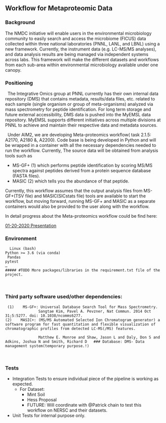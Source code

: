  
## Workflow for Metaproteomic Data  

### Background    
The NMDC initiative will enable users in the environmental microbiology community to easily search and access the microbiome (FICUS) data collected within three national laboratories (PNNL, LANL, and LBNL) using a new framework. Currently, the instrument data (e.g. LC-MS/MS analyses), and data analysis results are being managed via independent systems across labs. This framework will make the different datasets and workflows from each sub-area within environmental microbiology available under one canopy.

### Positioning

  The Integrative Omics group at PNNL currently has their own internal data repository (DMS) that contains metadata, results/data files, etc. related to each sample (single organism or group of meta-organisms) analyzed via mass spectrometry for peptide identification. For long term storage and future external accessibility, DMS data is pushed into the MyEMSL data repository. MyEMSL supports different initiatives across multiple divisions at PNNL to achieve and maintain their respective data and metadata sources.

  Under AIM2, we are developing Meta-proteomics workflow( task 2.1.5: A2170, A2180 &, A2200). Code base is being developed in Python and will be wrapped in a container with all the necessary dependencies needed to run the workflow. Currently, The source data will be obtained from analysis tools such as

- MS-GF+ (1) which performs peptide identification by scoring MS/MS spectra against peptides derived from a protein sequence database (FASTA files). 
- MASIC (2) which tells you the abundance of that peptide. 

Currently, this workflow assumes that the output analysis files from MS-GF+(TSV file) and MASIC(SICstats file) tools are available to start the workflow, but moving forward, running MS-GF+ and MASIC as a separate containers would also be provided to the user along with the workflow. 

In detail progress about the Meta-proteomics workflow could be find here:

[01-20-2020 Presentation](https://drive.google.com/file/d/1qe_PRP2LgwaGuXCBQI2OrOgDIaXt3ZjP/view?usp=sharing) 

### Environment

      Linux (bash)
    Python >= 3.6 (via conda)
     Pandas
    pytest
    … 
    ##### #TODO More packages/libraries in the requirement.txt file of the project.
 
### Third party software used/other dependencies:

     (1)    MS-GF+: Universal Database Search Tool for Mass Spectrometry.
                   Sangtae Kim, Pavel A. Pevzner, Nat Commun. 2014 Oct 31;5:5277. doi: 10.1038/ncomms6277.   
    (2)    MASIC+: (MS/MS Automated Selected Ion Chromatogram generator) a software program for fast quantitation and flexible visualization of chromatographic profiles from detected LC-MS(/MS) features.             
                   Matthew E. Monroe and Shaw, Jason L and Daly, Don S and Adkins, Joshua N and Smith, Richard D   ### Database: DMS- Data management system(temporary purpose.!)
 
### Tests
- Integration Tests to ensure individual piece of the pipeline is working as expected.
    - For Dataset:
        - Mint Soil
        - Hess Proposal
        - FUTURE: Will coordinate with @Patrick chain to test this workflow on NERSC and their datasets. 
- Unit Tests for internal purpose only.
